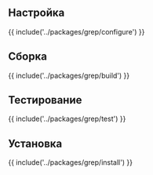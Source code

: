 <pkg :name="'grep'" instsize showsbu2></pkg>

## Настройка

{{ include('../packages/grep/configure') }}

## Сборка

{{ include('../packages/grep/build') }}

## Тестирование

{{ include('../packages/grep/test') }}

## Установка

{{ include('../packages/grep/install') }}


